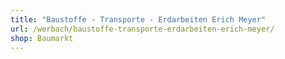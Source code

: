 ```yaml
---
title: "Baustoffe - Transporte - Erdarbeiten Erich Meyer"
url: /werbach/baustoffe-transporte-erdarbeiten-erich-meyer/
shop: Baumarkt
---
```

